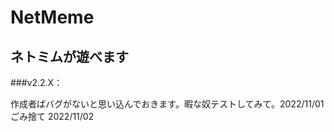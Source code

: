 # NetMeme

## ネトミムが遊べます
 ###v2.2.X：  
 
 作成者ばバグがないと思い込んでおきます。暇な奴テストしてみて。2022/11/01
 ごみ捨て 2022/11/02
